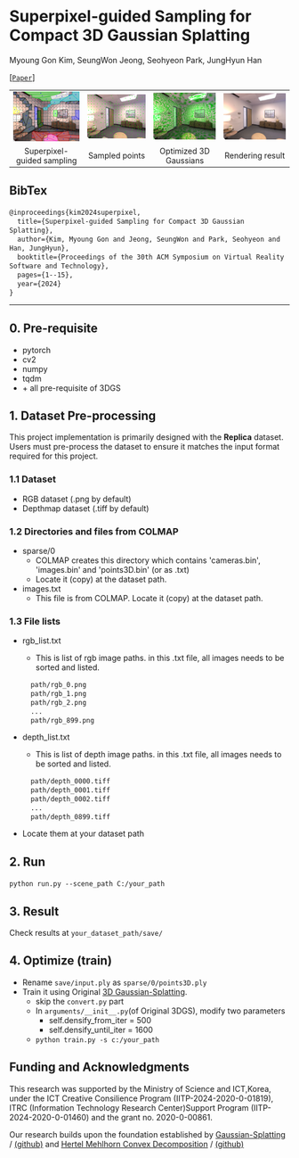 # Superpixel-guided Sampling for Compact 3D Gaussian Splatting

Myoung Gon Kim, SeungWon Jeong, Seohyeon Park, JungHyun Han

[[`Paper`](https://dl.acm.org/doi/10.1145/3641825.3687719)]

<div align="center">
<table>
  <tr>
    <td align="center"><img src="figures/fig_01.png" width="200" type="application/pdf"/></td>
    <td align="center"><img src="figures/fig_02.png" width="200"/></td>
    <td align="center"><img src="figures/fig_03.png" width="200"/></td>
    <td align="center"><img src="figures/fig_04.png" width="200"/></td>
  </tr>
  <tr>
    <td align="center">Superpixel-guided sampling</td>
    <td align="center">Sampled points</td>
    <td align="center">Optimized 3D Gaussians</td>
    <td align="center">Rendering result</td>
  </tr>
</table>
</div>

## BibTex
```
@inproceedings{kim2024superpixel,
  title={Superpixel-guided Sampling for Compact 3D Gaussian Splatting},
  author={Kim, Myoung Gon and Jeong, SeungWon and Park, Seohyeon and Han, JungHyun},
  booktitle={Proceedings of the 30th ACM Symposium on Virtual Reality Software and Technology},
  pages={1--15},
  year={2024}
}
```

---

## 0. Pre-requisite
 - pytorch
 - cv2
 - numpy
 - tqdm
 - \+ all pre-requisite of 3DGS

## 1. Dataset Pre-processing 
This project implementation is primarily designed with the **Replica** dataset.<br>
Users must pre-process the dataset to ensure it matches the input format required for this project.

### 1.1 Dataset
 - RGB dataset (.png by default)
 - Depthmap dataset (.tiff by default)

### 1.2 Directories and files from COLMAP
 - sparse/0
   - COLMAP creates this directory which contains 'cameras.bin', 'images.bin' and 'points3D.bin' (or as .txt)
   - Locate it (copy) at the dataset path.
 - images.txt
   - This file is from COLMAP. Locate it (copy) at the dataset path.

### 1.3 File lists
 - rgb_list.txt
   - This is list of rgb image paths. in this .txt file, all images needs to be sorted and listed.
   ``` 
     path/rgb_0.png
     path/rgb_1.png
     path/rgb_2.png
     ...
     path/rgb_899.png 
   ```
    
 - depth_list.txt
   - This is list of depth image paths. in this .txt file, all images needs to be sorted and listed.
   ``` 
     path/depth_0000.tiff
     path/depth_0001.tiff
     path/depth_0002.tiff
     ...
     path/depth_0899.tiff
   ```
 - Locate them at your dataset path
  

## 2. Run
```python run.py --scene_path C:/your_path```

## 3. Result
Check results at ``your_dataset_path/save/``

## 4. Optimize (train)
- Rename `save/input.ply` as `sparse/0/points3D.ply`
- Train it using Original [3D Gaussian-Splatting](https://repo-sam.inria.fr/fungraph/3d-gaussian-splatting/).
  - skip the `convert.py` part
  - In `arguments/__init__.py`(of Original 3DGS), modify two parameters
    - self.densify_from_iter = 500
    - self.densify_until_iter = 1600
  - `python train.py -s c:/your_path`
  


## Funding and Acknowledgments 
This research was supported by the Ministry of Science and ICT,Korea, under the ICT Creative Consilience Program (IITP-2024-2020-0-01819), ITRC (Information Technology Research Center)Support Program (IITP-2024-2020-0-01460) and the grant no. 2020-0-00861.

Our research builds upon the foundation established by [Gaussian-Splatting](https://repo-sam.inria.fr/fungraph/3d-gaussian-splatting/) / [(github)](https://github.com/graphdeco-inria/gaussian-splatting) and [Hertel Mehlhorn Convex Decomposition](https://link.springer.com/chapter/10.1007/3-540-12689-9_105) / [(github)](https://github.com/ivanfratric/polypartition)


